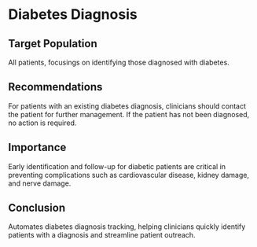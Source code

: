 # Diabetes Diagnosis

## Target Population
All patients, focusings on identifying those diagnosed with diabetes.  
## Recommendations
For patients with an existing diabetes diagnosis, clinicians should contact the patient for further management. If the patient has not been diagnosed, no action is required.
## Importance
Early identification and follow-up for diabetic patients are critical in preventing complications such as cardiovascular disease, kidney damage, and nerve damage.
## Conclusion
Automates diabetes diagnosis tracking, helping clinicians quickly identify patients with a diagnosis and streamline patient outreach. 
